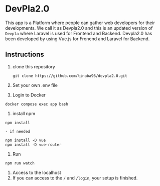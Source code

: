 # DevPla2.0

This app is a Platform where people can gather web developers for their developments.
We call it as Devpla2.0 and this is an updated version of `Devpla` where Laravel is used for Frontend and Backend.
Devpla2.0 has been developed by using Vue.js for Fronend and Laravel for Backend.

## Instructions

1. clone this repository
    ```
    git clone https://github.com/tinaba96/devpla2.0.git
    ```

1. Set your own .env file 


1. Login to Docker
  ```
  docker compose exec app bash
  ```

1. install npm
  ```
  npm install
  ```

    - if needed
  ```
  npm install -D vue
  npm install -D vue-router
  ```

1. Run
  ```
  npm run watch
  ```

1. Access to the localhost
1. If you can access to the `/` and `/login`, your setup is finished.


